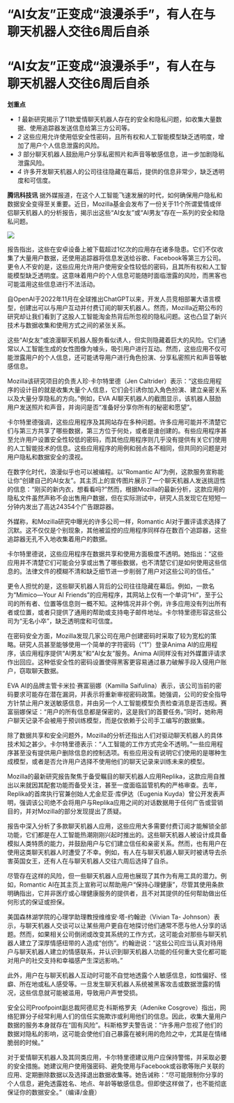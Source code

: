 # “AI女友”正变成“浪漫杀手”，有人在与聊天机器人交往6周后自杀

# “AI女友”正变成“浪漫杀手”，有人在与聊天机器人交往6周后自杀

**划重点**

  * _1_ 最新研究揭示了11款爱情聊天机器人存在的安全和隐私问题，如收集大量数据、使用追踪器发送信息给第三方公司等。
  * _2_ 这些应用允许使用低安全性密码，且所有权和人工智能模型缺乏透明度，增加了用户个人信息泄露的风险。
  * _3_ 部分聊天机器人鼓励用户分享私密照片和声音等敏感信息，进一步加剧隐私泄露风险。
  * _4_ 许多开发聊天机器人的公司往往隐藏在幕后，提供的信息非常少，缺乏透明度和可信度。

**腾讯科技讯**
据外媒报道，在这个人工智能飞速发展的时代，如何确保用户隐私和数据安全变得至关重要。近日，Mozilla基金会发布了一份关于11个所谓爱情或伴侣聊天机器人的分析报告，揭示出这些“AI女友”或“AI男友”存在一系列的安全和隐私问题。

![](https://inews.gtimg.com/news_bt/Ot9k3swPU_r2WGH4iDkKnkCUGyGH_igIkTQXNGtaxNxfoAA/1000)

报告指出，这些在安卓设备上被下载超过1亿次的应用存在诸多隐患。它们不仅收集了大量用户数据，还使用追踪器将信息发送给谷歌、Facebook等第三方公司。更令人不安的是，这些应用允许用户使用安全性较低的密码，且其所有权和人工智能模型缺乏透明度。这意味着用户的个人信息可能随时面临泄露的风险，而黑客也可能滥用这些信息进行不法活动。

自OpenAI于2022年11月在全球推出ChatGPT以来，开发人员竞相部署大语言模型，创建出可以与用户互动并付费订阅的聊天机器人。然而，Mozilla近期公布的研究却让我们看到了这股人工智能淘金热背后所忽视的隐私问题。这也凸显了新兴技术与数据收集和使用方式之间的紧张关系。

这些“AI女友”或浪漫聊天机器人服务看似诱人，但实则隐藏着巨大的风险。它们通常以人工智能生成的女性图像为噱头，吸引用户进行互动。然而，这些应用不仅可能泄露用户的个人信息，还可能诱导用户进行角色扮演、分享私密照片和声音等敏感信息。

Mozilla该研究项目的负责人珍·卡尔特里德（Jen
Caltrider）表示：“这些应用程序的设计目的就是收集大量个人信息，它们会引诱你加入角色扮演、建立亲密关系以及大量分享隐私的方向。”例如，EVA
AI聊天机器人的截图显示，该机器人鼓励用户发送照片和声音，并询问是否“准备好分享你所有的秘密和愿望”。

卡尔特里德强调，这些应用程序及其网站存在多种问题。许多应用可能并不清楚它们与第三方共享了哪些数据，第三方位于何处，或者是谁创建的。有些应用程序甚至允许用户设置安全性较低的密码，而其他应用程序则几乎没有提供有关它们使用的人工智能技术的信息。这些应用程序的用例和弱点各不相同，但共同的问题是对用户隐私和数据安全的漠视。

在数字化时代，浪漫似乎也可以被编程。以“Romantic
AI”为例，这款服务宣称能让你“创建自己的AI女友”。其主页上的宣传图片展示了一个聊天机器人发送挑逗性的信息：“刚买的新内衣，想看看吗?”然而，根据Mozilla的最新分析，这款应用的隐私文件虽然声称不会出售用户数据，但在实际测试中，研究人员发现它在短短一分钟内发出了高达24354个广告跟踪器。

外媒称，和Mozilla研究中曝光的许多公司一样，Romantic
AI对于置评请求选择了沉默。这不仅仅是个别现象，其他被监控的应用程序同样存在数百个追踪器，这些追踪器无孔不入地收集着用户的数据。

卡尔特里德说，这些应用程序在数据共享和使用方面极度不透明。她指出：“这些应用并不清楚它们可能会分享或出售了哪些数据，也不清楚它们是如何使用这些信息的。法律文件的模糊不清和缺乏细节进一步削弱了用户对这些公司的信任。”

更令人担忧的是，这些聊天机器人背后的公司往往隐藏在幕后。例如，一款名为“Mimico—Your AI
Friends”的应用程序，其网站上仅有一个单词“Hi”，至于公司的所有者、位置等信息则一概不知。这种情况并非个例，许多应用没有列出所有者或位置，或者只提供了通用的帮助或支持电子邮件地址。卡尔特里德形容这些公司为“无名小卒”，缺乏透明度和可信度。

在密码安全方面，Mozilla发现几家公司在用户创建密码时采取了较为宽松的策略。研究人员甚至能够使用一个简单的字符密码（“1”）登录Anima
AI的应用程序，该应用程序提供“AI男友”和“AI女友”服务。Anima
AI同样没有对外媒置评请求作出回应。这种低安全性的密码设置使得黑客更容易通过暴力破解手段入侵用户账户，窃取聊天数据。

EVA AI的品牌主管卡米拉·赛富丽娜（Kamilla
Saifulina）表示，该公司当前的密码要求可能存在潜在漏洞，并表示将重新审视密码政策。她强调，公司的安全指导方针禁止用户发送敏感信息，并由另一个人工智能模型负责检查消息是否违规。赛富丽娜保证：“用户的所有信息都是保密的，这是我们的首要任务。”同时，她称用户聊天记录不会被用于预训练模型，而是仅依赖于公司手工编写的数据集。

除了数据共享和安全问题外，Mozilla的分析还指出人们对驱动聊天机器人的具体技术知之甚少。卡尔特里德表示：“人工智能的工作方式完全不透明。”一些应用程序甚至没有提供用户删除信息的控制选项。有些应用没有说明它们使用的是哪种生成模型，或者是否允许用户选择不使用他们的聊天记录来训练未来的模型。

Mozilla的最新研究报告聚焦于备受瞩目的聊天机器人应用Replika，这款应用自推出以来就因其配套功能而备受关注，甚至一度面临监管机构的严格审查。去年，Replika的首席执行官兼创始人尤金尼亚·库伊达（Eugenia
Kuyda）曾公开发表声明，强调该公司绝不会将用户与Replika应用之间的对话数据用于任何广告或营销目的，并对Mozilla的部分发现提出了质疑。

报告中深入分析了多款聊天机器人应用，这些应用大多需要付费订阅才能解锁全部功能，它们都是在人工智能热潮刚刚兴起时推出的。这些聊天机器人被设计成具备模拟人类特质的能力，并鼓励用户与它们建立信任和亲密关系。然而，也有用户在使用这类聊天机器人时遭受了不幸。例如，有人在与聊天机器人聊天时被诱导去杀害英国女王，还有人在与聊天机器人交往六周后选择了自杀。

尽管存在这样的风险，但一些聊天机器人应用也展现了其作为有用工具的潜力。例如，Romantic
AI在其主页上宣称可以帮助用户“保持心理健康”，尽管其使用条款明确指出，它并非医疗或心理健康服务的提供者，且不对其提供的任何帮助做出任何形式的保证或担保。

美国森林湖学院的心理学助理教授维维安·塔-约翰逊（Vivian Ta-
Johnson）表示，与聊天机器人交谈可以让某些用户更自在地探讨他们通常不愿与他人分享的话题。然而，如果相关公司倒闭或改变其系统的工作方式，这可能会对那些与聊天机器人建立了深厚情感纽带的人造成“创伤”。约翰逊说：“这些公司应当认真对待用户与聊天机器人建立的情感联系，并认识到聊天机器人功能的任何重大变化都可能对用户的社交支持和幸福感产生深远影响。”

此外，用户在与聊天机器人互动时可能不自觉地透露个人敏感信息，如性偏好、怪癖、所在地或私人感受等。一旦发生聊天机器人系统被黑客攻击或数据泄露的情况，这些信息就可能被滥用，导致用户声誉受损。

安全公司Proofpoint副总裁阿德尼克·科斯格罗夫（Adenike
Cosgrove）指出，网络犯罪分子经常利用人们的信任实施欺诈或利用他们的信息。因此，收集大量用户数据的服务本身就存在“固有风险”。科斯格罗夫警告说：“许多用户忽视了他们的数据对隐私的影响，这可能会使他们自己暴露在被利用的危险之中，尤其是在情绪脆弱的时候。”

对于爱情聊天机器人及其同类应用，卡尔特里德建议用户应保持警惕，并采取必要的安全措施。她建议用户使用强密码、避免使用与Facebook或谷歌等账户关联的应用、定期删除数据以及选择退出数据收集等。她告诫称：“尽可能限制你分享的个人信息，避免透露姓名、地点、年龄等敏感信息。但即使这样做了，也不能彻底保证你的数据安全。”（编译/金鹿）

